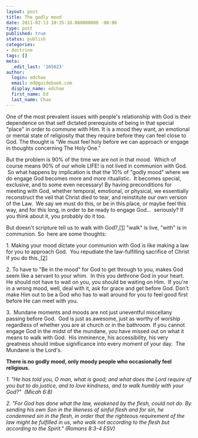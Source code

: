 ```yaml
---
layout: post
title: The godly mood
date: 2011-02-13 10:35:18.000000000 -08:00
type: post
published: true
status: publish
categories:
- doctrine
tags: []
meta:
  _edit_last: '165623'
author:
  login: edchao
  email: ed@guidebook.com
  display_name: edchao
  first_name: Ed
  last_name: Chao
---
```

<p>One of the most prevalent issues with people's relationship with God is their dependence on that self dictated prerequisite of being in that special "place" in order to commune with Him. It is a mood they want, an emotional or mental state of religiosity that they require before they can feel close to God. The thought is "We must feel holy before we can approach or engage in thoughts concerning The Holy One."</p>
<p>But the problem is 90% of the time we are not in that mood.  Which of course means 90% of our whole LIFE! is not lived in communion with God.  So what happens by implication is that the 10% of "godly mood" where we do engage God becomes more and more ritualistic.  It becomes special, exclusive, and to some even necessary! By having preconditions for meeting with God, whether temporal, emotional, or physical, we essentially reconstruct the veil that Christ died to tear, and reinstitute our own version of the Law.  We say we must do this, or be in this place, or maybe feel this way, and for this long, in order to be ready to engage God...  seriously? If you think about it, you probably do it too.</p>
<p>But doesn't scripture tell us to walk with God?<a href="#f1"> [1]</a> "walk" is live, "with" is in communion. So  here are some thoughts:</p>
<p>1. Making your mood dictate your communion with God is like making a law for you to approach God.  You repudiate the law-fulfilling sacrifice of Christ if you do this.<a href="#f2"> [2]</a></p>
<p>2. To have to "Be in the mood" for God to get through to you, makes God seem like a servant to your whim.  In this you dethrone God in your heart. He should not have to wait on you, you should be waiting on Him.  If you're in a wrong mood, well, deal with it, ask for grace and get before God. Don't make Him out to be a God who has to wait around for you to feel good first before He can meet with you.</p>
<p>3.  Mundane moments and moods are not just uneventful miscellany passing before God.  God is just as awesome, just as worthy of worship regardless of whether you are at church or in the bathroom. If you cannot engage God in the midst of the mundane, you have missed out on what it means to walk with God.  His imminence, his accessibility, his very greatness should imbue significance into every moment of your day.  The Mundane is the Lord's.</p>
<p><strong>There is no godly mood, only moody people who occasionally feel religious.</strong></p>
<p id="p33006008_01-1"><em><a name="f1">1. "He has told you, O man, what is good; and what does the Lord require of you but to do justice, and to love kindness, and to walk humbly with your God?"  (Micah 6:8)</a></em></p>
<p><a name="f2"><em>2. "For God has done what the law, weakened by the flesh, could not do. By sending his own Son in the likeness of sinful flesh and for sin, he condemned sin in the flesh, in order that the righteous requirement of the law might be fulfilled in us, who walk not according to the flesh but according to the Spirit." (Romans 8:3-4 ESV)</em></a></p>
